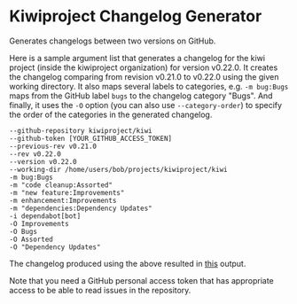 # Kiwiproject Changelog Generator

Generates changelogs between two versions on GitHub.

Here is a sample argument list that generates a changelog for the kiwi project (inside the kiwiproject organization) for version v0.22.0. It creates the changelog comparing from revision v0.21.0 to v0.22.0 using the given working directory. It also maps several labels to categories, e.g. `-m bug:Bugs` maps from the GitHub label `bugs` to the changelog category "Bugs". And finally, it uses the `-O` option (you can also use `--category-order`) to specify the order of the categories in the generated changelog.

```
--github-repository kiwiproject/kiwi
--github-token [YOUR_GITHUB_ACCESS_TOKEN]
--previous-rev v0.21.0
--rev v0.22.0
--version v0.22.0
--working-dir /home/users/bob/projects/kiwiproject/kiwi
-m bug:Bugs
-m "code cleanup:Assorted"
-m "new feature:Improvements"
-m enhancement:Improvements
-m "dependencies:Dependency Updates"
-i dependabot[bot]
-O Improvements
-O Bugs
-O Assorted
-O "Dependency Updates"
```

The changelog produced using the above resulted in [this](https://github.com/kiwiproject/kiwi/releases/tag/v0.22.0) output.

Note that you need a GitHub personal access token that has appropriate access to be able to read issues in the repository.
